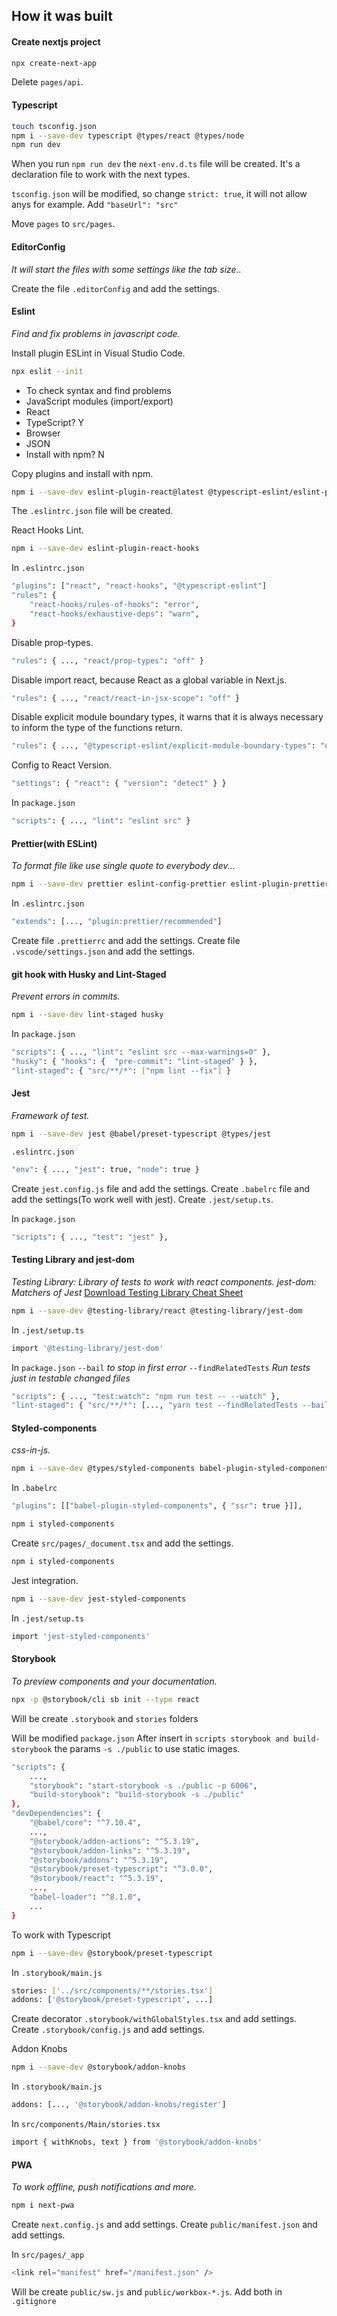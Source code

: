 ## How it was built

#### Create nextjs project

```bash
npx create-next-app
```

Delete `pages/api`.

#### Typescript

```bash
touch tsconfig.json
npm i --save-dev typescript @types/react @types/node
npm run dev
```

When you run `npm run dev` the `next-env.d.ts` file will be created. It's a declaration file to work with the next types.

`tsconfig.json` will be modified, so change `strict: true`, it will not allow anys for example.
Add `"baseUrl": "src"`

Move `pages` to `src/pages`.

#### EditorConfig

_It will start the files with some settings like the tab size.._

Create the file `.editorConfig` and add the settings.

#### Eslint

_Find and fix problems in javascript code._

Install plugin ESLint in Visual Studio Code.

```bash
npx eslit --init
```

- To check syntax and find problems
- JavaScript modules (import/export)
- React
- TypeScript? Y
- Browser
- JSON
- Install with npm? N

Copy plugins and install with npm.

```bash
npm i --save-dev eslint-plugin-react@latest @typescript-eslint/eslint-plugin@latest @typescript-eslint/parser@latest eslint@latest
```

The `.eslintrc.json` file will be created.

React Hooks Lint.

```bash
npm i --save-dev eslint-plugin-react-hooks
```

In `.eslintrc.json`

```bash
"plugins": ["react", "react-hooks", "@typescript-eslint"]
"rules": {
    "react-hooks/rules-of-hooks": "error",
    "react-hooks/exhaustive-deps": "warn",
}
```

Disable prop-types.

```bash
"rules": { ..., "react/prop-types": "off" }
```

Disable import react, because React as a global variable in Next.js.

```bash
"rules": { ..., "react/react-in-jsx-scope": "off" }
```

Disable explicit module boundary types, it warns that it is always necessary to inform the type of the functions return.

```bash
"rules": { ..., "@typescript-eslint/explicit-module-boundary-types": "off" }
```

Config to React Version.

```bash
"settings": { "react": { "version": "detect" } }
```

In `package.json`

```bash
"scripts": { ..., "lint": "eslint src" }
```

#### Prettier(with ESLint)

_To format file like use single quote to everybody dev..._

```bash
npm i --save-dev prettier eslint-config-prettier eslint-plugin-prettier
```

In `.eslintrc.json`

```bash
"extends": [..., "plugin:prettier/recommended"]
```

Create file `.prettierrc` and add the settings.
Create file `.vscode/settings.json` and add the settings.

#### git hook with Husky and Lint-Staged

_Prevent errors in commits._

```bash
npm i --save-dev lint-staged husky
```

In `package.json`

```bash
"scripts": { ..., "lint": "eslint src --max-warnings=0" },
"husky": { "hooks": {  "pre-commit": "lint-staged" } },
"lint-staged": { "src/**/*": ["npm lint --fix"] }
```

#### Jest

_Framework of test._

```bash
npm i --save-dev jest @babel/preset-typescript @types/jest
```

`.eslintrc.json`

```bash
"env": { ..., "jest": true, "node": true }
```

Create `jest.config.js` file and add the settings.
Create `.babelrc` file and add the settings(To work well with jest).
Create `.jest/setup.ts`.

In `package.json`

```bash
"scripts": { ..., "test": "jest" },
```

#### Testing Library and jest-dom

_Testing Library: Library of tests to work with react components._
_jest-dom: Matchers of Jest_
[Download Testing Library Cheat Sheet](https://github.com/testing-library/react-testing-library/raw/master/other/cheat-sheet.pdf)

```bash
npm i --save-dev @testing-library/react @testing-library/jest-dom
```

In `.jest/setup.ts`

```bash
import '@testing-library/jest-dom'
```

In `package.json`
`--bail` _to stop in first error_
`--findRelatedTests` _Run tests just in testable changed files_

```bash
"scripts": { ..., "test:watch": "npm run test -- --watch" },
"lint-staged": { "src/**/*": [..., "yarn test --findRelatedTests --bail"] }
```

#### Styled-components

_css-in-js._

```bash
npm i --save-dev @types/styled-components babel-plugin-styled-components
```

In `.babelrc`

```bash
"plugins": [["babel-plugin-styled-components", { "ssr": true }]],
```

```bash
npm i styled-components
```

Create `src/pages/_document.tsx` and add the settings.

```bash
npm i styled-components
```

Jest integration.

```bash
npm i --save-dev jest-styled-components
```

In `.jest/setup.ts`

```bash
import 'jest-styled-components'
```

#### Storybook

_To preview components and your documentation._

```bash
npx -p @storybook/cli sb init --type react
```

Will be create `.storybook` and `stories` folders

Will be modified `package.json`
After insert in `scripts storybook and build-storybook` the params `-s ./public` to use static images.

```bash
"scripts": {
    ...,
    "storybook": "start-storybook -s ./public -p 6006",
    "build-storybook": "build-storybook -s ./public"
},
"devDependencies": {
    "@babel/core": "^7.10.4",
    ...,
    "@storybook/addon-actions": "^5.3.19",
    "@storybook/addon-links": "^5.3.19",
    "@storybook/addons": "^5.3.19",
    "@storybook/preset-typescript": "^3.0.0",
    "@storybook/react": "^5.3.19",
    ...,
    "babel-loader": "^8.1.0",
    ...
}
```

To work with Typescript

```bash
npm i --save-dev @storybook/preset-typescript
```

In `.storybook/main.js`

```bash
stories: ['../src/components/**/stories.tsx']
addons: ['@storybook/preset-typescript', ...]
```

Create decorator `.storybook/withGlobalStyles.tsx` and add settings.
Create `.storybook/config.js` and add settings.

Addon Knobs

```bash
npm i --save-dev @storybook/addon-knobs
```

In `.storybook/main.js`

```bash
addons: [..., '@storybook/addon-knobs/register']
```

In `src/components/Main/stories.tsx`

```bash
import { withKnobs, text } from '@storybook/addon-knobs'
```

#### PWA

_To work offline, push notifications and more._

```bash
npm i next-pwa
```

Create `next.config.js` and add settings.
Create `public/manifest.json` and add settings.

In `src/pages/_app`

```bash
<link rel="manifest" href="/manifest.json" />
```

Will be create `public/sw.js` and `public/workbox-*.js`.
Add both in `.gitignore`
